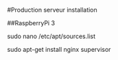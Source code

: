 #Production serveur installation



##RaspberryPi 3

sudo nano /etc/apt/sources.list


sudo apt-get install nginx supervisor